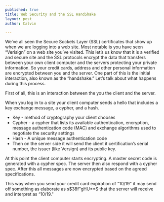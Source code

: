 ```yaml
--- 
published: true
title: Web Security and the SSL HandShake
layout: post
author: Calvin

---
```



We’ve all seen the Secure Sockets Layer (SSL) certificates that show up when we are logging into a web site. Most notable is you have seen “Verisign” on a web site you’ve visited. This let’s us know that it is a verified and secure site and the SSL protocols encrypt the data that transfers between your own client computer and the servers protecting your private information. So your credit cards, address and other personal information are encrypted between you and the server. One part of this is the initial interaction, also known as the “handshake.” Let’s talk about what happens during this process.

First of all, this is an interaction between the you the client and the server.

When you log in to a site your client computer sends a hello that includes a key exchange message, a cypher, and a hash.

- Key - method of cryptography your client chooses
- Cypher - a cypher that lists its available authentication, encryption, message authentication code (MAC) and exchange algorithms used to negotiate the security settings
- Hash - A unique message authentication code
- Then on the server side it will send the client it certification’s serial number, the issuer (like Versign) and its public key.

At this point the client computer starts encrypting. A master secret code is generated with a cypher spec. The server then also respond with a cypher spec. After this all messages are now encrypted based on the agreed specifications.

This way when you send your credit card expiration of "10/19" it may send off something as elaborate as s$38f"gHU**S that the server will receive and interpret as “10/19."